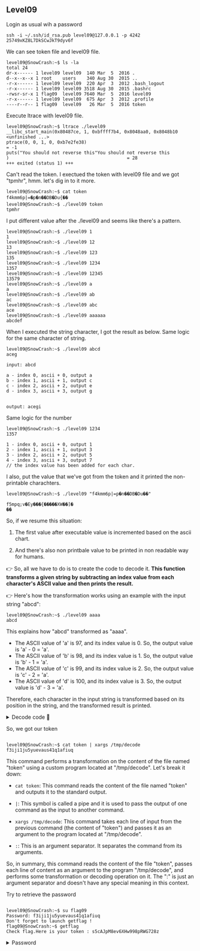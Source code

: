 ## Level09

Login as usual wih a password

```
ssh -i ~/.ssh/id_rsa.pub level09@127.0.0.1 -p 4242
25749xKZ8L7DkSCwJkT9dyv6f
```

We can see token file and level09 file.

```
level09@SnowCrash:~$ ls -la
total 24
dr-x------ 1 level09 level09  140 Mar  5  2016 .
d--x--x--x 1 root    users    340 Aug 30  2015 ..
-r-x------ 1 level09 level09  220 Apr  3  2012 .bash_logout
-r-x------ 1 level09 level09 3518 Aug 30  2015 .bashrc
-rwsr-sr-x 1 flag09  level09 7640 Mar  5  2016 level09
-r-x------ 1 level09 level09  675 Apr  3  2012 .profile
----r--r-- 1 flag09  level09   26 Mar  5  2016 token
```

Execute ltrace with level09 file.

```
level09@SnowCrash:~$ ltrace ./level09
__libc_start_main(0x80487ce, 1, 0xbffff7b4, 0x8048aa0, 0x8048b10 <unfinished ...>
ptrace(0, 0, 1, 0, 0xb7e2fe38)                                                 = -1
puts("You should not reverse this"You should not reverse this
)                                            = 28
+++ exited (status 1) +++
```

Can't read the token. I exectued the token with level09 file and we got "tpmhr", hmm. let's dig in to it more.

```
level09@SnowCrash:~$ cat token
f4kmm6p|=�p�n��DB�Du{��
level09@SnowCrash:~$ ./level09 token
tpmhr
```

I put different value after the ./level09 and seems like there's a pattern.

```
level09@SnowCrash:~$ ./level09 1
1
level09@SnowCrash:~$ ./level09 12
13
level09@SnowCrash:~$ ./level09 123
135
level09@SnowCrash:~$ ./level09 1234
1357
level09@SnowCrash:~$ ./level09 12345
13579
level09@SnowCrash:~$ ./level09 a
a
level09@SnowCrash:~$ ./level09 ab
ac
level09@SnowCrash:~$ ./level09 abc
ace
level09@SnowCrash:~$ ./level09 aaaaaa
abcdef
```

When I executed the string character, I got the result as below. Same logic for the same character of string.

```
level09@SnowCrash:~$ ./level09 abcd
aceg
```

```
input: abcd

a - index 0, ascii + 0, output a
b - index 1, ascii + 1, output c
c - index 2, ascii + 2, output e
d - index 3, ascii + 3, output g


output: acegi
```

Same logic for the number

```
level09@SnowCrash:~$ ./level09 1234
1357
```

```
1 - index 0, ascii + 0, output 1
2 - index 1, ascii + 1, output 3
3 - index 2, ascii + 2, output 5
4 - index 3, ascii + 3, output 7
// the index value has been added for each char.
```

I also, put the value that we've got from the token and it printed the non-printable charachters.

```
level09@SnowCrash:~$ ./level09 "f4kmm6p|=p�n��DB�Du��"

f5mpq;v�Ey���{�����XW��]�
��
```

So, if we resume this situation:

1. The first value after executable value is incremented based on the ascii chart.

2. And there's also non printbale value to be printed in non readable way for humans.

👉 So, all we have to do is to create the code to decode it. **This function transforms a given string by subtracting an index value from each character's ASCII value and then prints the result.**

👉 Here's how the transformation works using an example with the input string "abcd":

```
level09@SnowCrash:~$ ./level09 aaaa
abcd
```

This explains how "abcd" transformed as "aaaa".

- The ASCII value of 'a' is 97, and its index value is 0. So, the output value is 'a' - 0 = 'a'.
- The ASCII value of 'b' is 98, and its index value is 1. So, the output value is 'b' - 1 = 'a'.
- The ASCII value of 'c' is 99, and its index value is 2. So, the output value is 'c' - 2 = 'a'.
- The ASCII value of 'd' is 100, and its index value is 3. So, the output value is 'd' - 3 = 'a'.

Therefore, each character in the input string is transformed based on its position in the string, and the transformed result is printed.

<details>
  <summary> Decode code 👻 </summary>
  
```
#include <stdio.h>

int main (int argc, char *argv[])
{
char *arg;
int i = 0;

// protection for only one argument
if (argc != 2) {
fprintf(stderr, "Only one argument is accepted!!👾\n");
return 1;
}

// arg = first argv[1]. So the first arugments after ./a.out (execution)
arg = argv[1];
// while loop until the end of the argv[1]
while (*arg) {
printf("%c", *arg -i);
// \*arg: current index position
// this statement prints the current character pointed to by 'arg', after subtracting the value of i, This substraction operation modifies the ASCII value of the character.
i++; // increments the value of i by 1 in each iteration of the loop
arg++; // move the arg pointer to the next chararacter in the string
}
printf("\n");
return 0;
}

/\* Detailed example for i++; and arg++;

Suppose we have the input string `"hello"`. Here's how the loop would work:

- For the first character `'h'`, `*arg` points to `'h'` and `i` is 0. So, `'h' - 0` equals `'h'`, and `'h'` is printed.
- Then, `i` is incremented to 1 and `arg` is moved to the next character, `'e'`.
- For the second character `'e'`, `*arg` points to `'e'` and `i` is now 1. So, `'e' - 1` equals `'d'`, and `'d'` is printed.
- This process continues for each character in the string.

\*/

```

How to use ?
Try to compile inside the tmp directory to avoid the permission denied issues.

```

level09@SnowCrash:/tmp$ gcc decode.c -o decode

```

  </details>


So, we got our token

```

level09@SnowCrash:~$ cat token | xargs /tmp/decode
f3iji1ju5yuevaus41q1afiuq

```
This command performs a transformation on the content of the file named "token" using a custom program located at "/tmp/decode". Let's break it down:

- `cat token`: This command reads the content of the file named "token" and outputs it to the standard output.

- `|`: This symbol is called a pipe and it is used to pass the output of one command as the input to another command.

- `xargs /tmp/decode`: This command takes each line of input from the previous command (the content of "token") and passes it as an argument to the program located at "/tmp/decode".

- `:`: This is an argument separator. It separates the command from its arguments.

So, in summary, this command reads the content of the file "token", passes each line of content as an argument to the program "/tmp/decode", and performs some transformation or decoding operation on it. The ":" is just an argument separator and doesn't have any special meaning in this context.



Try to retrieve the password

```

level09@SnowCrash:~$ su flag09
Password: f3iji1ju5yuevaus41q1afiuq
Don't forget to launch getflag !
flag09@SnowCrash:~$ getflag
Check flag.Here is your token : s5cAJpM8ev6XHw998pRWG728z

```


<details>
  <summary> Password </summary>
  s5cAJpM8ev6XHw998pRWG728z
  </details>

```

